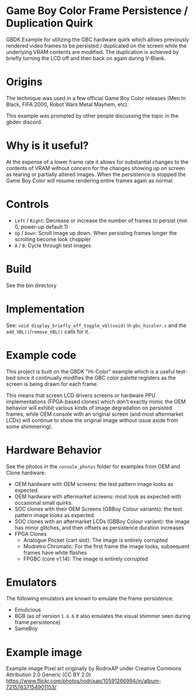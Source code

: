 # Game Boy Color Frame Persistence / Duplication Quirk
GBDK Example for utilizing the GBC hardware quirk which allows previously 
rendered video frames to be persisted / duplicated on the screen while the
underlying VRAM contents are modified. The duplication is achieved by
briefly turning the LCD off and then back on again during V-Blank.

# Origins
The technique was used in a few official Game Boy Color releases (Men In Black, 
FIFA 2000, Robot Wars Metal Mayhem, etc).

This example was prompted by other people discussing the topic in the gbdev discord.

# Why is it useful?
At the expense of a lower frame rate it allows for substantial changes to the
contents of VRAM without concern for the changes showing up on screen as tearing
or partially altered images. When the persistence is stopped the Game Boy Color
will resume rendering entire frames again as normal.

# Controls
- `Left` / `Right`: Decrease or increase the number of frames to persist (min 0, power-up default 1)
- `Up` / `Down`: Scroll image up down. When persisting frames longer the scrolling become look choppier
- `A` / `B`: Cycle through test images

# Build
See the bin directory

# Implementation
See: `void display_briefly_off_toggle_vbl(void)` in `gbc_hicolor.c` and the `add_VBL()`/`remove_VBL()` calls for it.

# Example code
This project is built on the GBDK "Hi-Color" example which is a useful test-bed
since it continually modifies the GBC color palette registers as the screen is
being drawn for each frame.

This means that screen LCD drivers screens or hardware PPU implementations
(FPGA-based clones) which don't exactly mimic the OEM behavior will exhibit
various kinds of image degradation on persisted frames, while OEM console 
with an original screen (and most aftermarket LCDs) will continue to show
the original image without issue aside from some shimmering).

# Hardware Behavior
See the photos in the `console_photos` folder for examples from OEM and Clone hardware.
- OEM hardware with OEM screens: the test pattern image looks as expected.
- OEM hardware with aftermarket screens: most look as expected with occasional small quirks.
- SOC clones with their OEM Screens (GBBoy Colour variants): the test pattern image looks as expected.
- SOC clones with an aftermarket LCDs (GBBoy Colour variant): the image has minor glitches, and then offsets as persistence duration increases
- FPGA Clones
  - Analogue Pocket (cart slot): The image is entirely corrupted
  - Modretro Chromatic: For the first frame the image looks, subsequent frames have white flashes
  - FPGBC (core v1.14): The image is entirely corrupted

# Emulators
The following emulators are known to emulate the frame persistence:
- Emulicious
- BGB (as of version `1.6.6` it also emulates the visual shimmer seen during frame persistence)
- SameBoy

# Example image
Example image Pixel art originally by RodrixAP under Creative Commons Attribution 2.0 Generic (CC BY 2.0)
https://www.flickr.com/photos/rodrixap/10591266994/in/album-72157637154901153/

